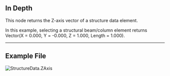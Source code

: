 ## In Depth
This node returns the Z-axis vector of a structure data element.

In this example, selecting a structural beam/column element returns Vector(X = 0.000, Y = -0.000, Z = 1.000, Length = 1.000).
___
## Example File

![StructureData.ZAxis](./AdvanceSteel.ConnectionAutomation.Nodes.StructureData.ZAxis_img.jpg)